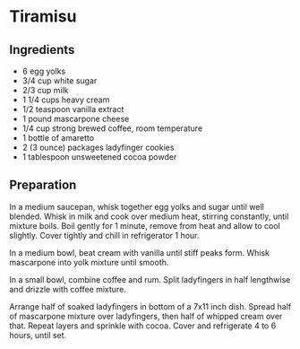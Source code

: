 # Tiramisu

## Ingredients

- 6 egg yolks
- 3/4 cup white sugar
- 2/3 cup milk
- 1 1/4 cups heavy cream
- 1/2 teaspoon vanilla extract
- 1 pound mascarpone cheese
- 1/4 cup strong brewed coffee, room temperature
- 1 bottle of amaretto
- 2 (3 ounce) packages ladyfinger cookies
- 1 tablespoon unsweetened cocoa powder 

## Preparation

In a medium saucepan, whisk together egg yolks and sugar until well blended. Whisk in milk and cook over medium heat, stirring constantly, until mixture boils. Boil gently for 1 minute, remove from heat and allow to cool slightly. Cover tightly and chill in refrigerator 1 hour.

In a medium bowl, beat cream with vanilla until stiff peaks form. Whisk mascarpone into yolk mixture until smooth.

In a small bowl, combine coffee and rum. Split ladyfingers in half lengthwise and drizzle with coffee mixture.

Arrange half of soaked ladyfingers in bottom of a 7x11 inch dish. Spread half of mascarpone mixture over ladyfingers, then half of whipped cream over that. Repeat layers and sprinkle with cocoa. Cover and refrigerate 4 to 6 hours, until set.